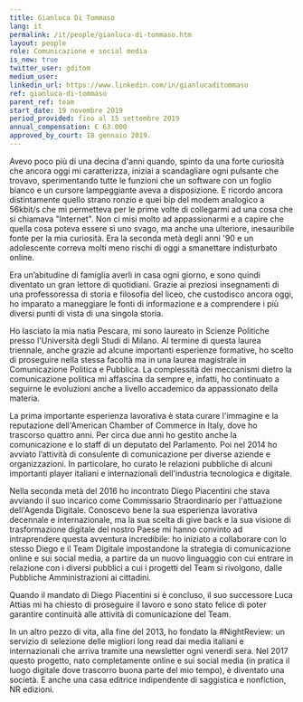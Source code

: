 ```yaml
---
title: Gianluca Di Tommaso
lang: it
permalink: /it/people/gianluca-di-tommaso.htm
layout: people
role: Comunicazione e social media
is_new: true
twitter_user: gditom
medium_user:
linkedin_url: https://www.linkedin.com/in/gianlucaditommaso
ref: gianluca-di-tommaso
parent_ref: team
start_date: 19 novembre 2019
period_provided: fino al 15 settembre 2019
annual_compensation: € 63.000
approved_by_court: 18 gennaio 2019.
---
```

Avevo poco più di una decina d'anni quando, spinto da una forte curiosità che ancora oggi mi caratterizza, iniziai a scandagliare ogni pulsante che trovavo, sperimentando tutte le funzioni che un software con un foglio bianco e un cursore lampeggiante aveva a disposizione. E ricordo ancora distintamente quello strano ronzio e quei bip del modem analogico a 56kbit/s che mi permetteva per le prime volte di collegarmi ad una cosa che si chiamava "Internet". Non ci misi molto ad appassionarmi e a capire che quella cosa poteva essere sì uno svago, ma anche una ulteriore, inesauribile fonte per la mia curiosità. Era la seconda metà degli anni '90 e un adolescente correva molti meno rischi di oggi a smanettare indisturbato online.

Era un’abitudine di famiglia averli in casa ogni giorno, e sono quindi diventato un gran lettore di quotidiani. Grazie ai preziosi insegnamenti di una professoressa di storia e filosofia del liceo, che custodisco ancora oggi, ho imparato a maneggiare le fonti di informazione e a comprendere i più diversi punti di vista di una singola storia.

Ho lasciato la mia natìa Pescara, mi sono laureato in Scienze Politiche presso l'Università degli Studi di Milano. Al termine di questa laurea triennale, anche grazie ad alcune importanti esperienze formative, ho scelto di proseguire nella stessa facoltà ma in una laurea magistrale in Comunicazione Politica e Pubblica. La complessità dei meccanismi dietro la comunicazione politica mi affascina da sempre e, infatti, ho continuato a seguirne le evoluzioni anche a livello accademico da appassionato della materia.

La prima importante esperienza lavorativa è stata curare l'immagine e la reputazione dell'American Chamber of Commerce in Italy, dove ho trascorso quattro anni. Per circa due anni ho gestito anche la comunicazione e lo staff di un deputato del Parlamento.
Poi nel 2014 ho avviato l’attività di consulente di comunicazione per diverse aziende e organizzazioni. In particolare, ho curato le relazioni pubbliche di alcuni importanti player italiani e internazionali dell'industria tecnologica e digitale.

Nella seconda metà del 2016 ho incontrato Diego Piacentini che stava avviando il suo incarico come Commissario Straordinario per l'attuazione dell'Agenda Digitale. Conoscevo bene la sua esperienza lavorativa decennale e internazionale, ma la sua scelta di give back e la sua visione di trasformazione digitale del nostro Paese mi hanno convinto ad intraprendere questa avventura incredibile: ho iniziato a collaborare con lo stesso Diego e il Team Digitale impostandone la strategia di comunicazione online e sui social media, a partire da un nuovo linguaggio con cui entrare in relazione con i diversi pubblici a cui i progetti del Team si rivolgono, dalle Pubbliche Amministrazioni ai cittadini.

Quando il mandato di Diego Piacentini si è concluso, il suo successore Luca Attias mi ha chiesto di proseguire il lavoro e sono stato felice di poter garantire continuità alle attività di comunicazione del Team.

In un altro pezzo di vita, alla fine del 2013, ho fondato la #NightReview: un servizio di selezione delle migliori long read dai media italiani e internazionali che arriva tramite una newsletter ogni venerdì sera. Nel 2017 questo progetto, nato completamente online e sui social media (in pratica il luogo digitale dove trascorro buona parte del mio tempo), è diventato una società. E anche una casa editrice indipendente di saggistica e nonfiction, NR edizioni.

